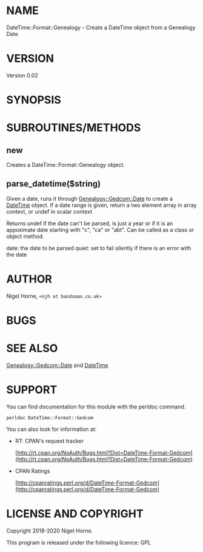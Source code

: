 # NAME

DateTime::Format::Genealogy - Create a DateTime object from a Genealogy Date

# VERSION

Version 0.02

# SYNOPSIS

# SUBROUTINES/METHODS

## new

Creates a DateTime::Format::Genealogy object.

## parse\_datetime($string)

Given a date,
runs it through [Genealogy::Gedcom::Date](https://metacpan.org/pod/Genealogy%3A%3AGedcom%3A%3ADate) to create a [DateTime](https://metacpan.org/pod/DateTime) object.
If a date range is given, return a two element array in array context, or undef in scalar context

Returns undef if the date can't be parsed, is just a year or if it is an appoximate date starting with "c", "ca" or "abt".
Can be called as a class or object method.

date: the date to be parsed
quiet: set to fail silently if there is an error with the date

# AUTHOR

Nigel Horne, `<njh at bandsman.co.uk>`

# BUGS

# SEE ALSO

[Genealogy::Gedcom::Date](https://metacpan.org/pod/Genealogy%3A%3AGedcom%3A%3ADate) and
[DateTime](https://metacpan.org/pod/DateTime)

# SUPPORT

You can find documentation for this module with the perldoc command.

    perldoc DateTime::Format::Gedcom

You can also look for information at:

- RT: CPAN's request tracker

    [http://rt.cpan.org/NoAuth/Bugs.html?Dist=DateTime-Format-Gedcom](http://rt.cpan.org/NoAuth/Bugs.html?Dist=DateTime-Format-Gedcom)

- CPAN Ratings

    [http://cpanratings.perl.org/d/DateTime-Format-Gedcom](http://cpanratings.perl.org/d/DateTime-Format-Gedcom)

# LICENSE AND COPYRIGHT

Copyright 2018-2020 Nigel Horne.

This program is released under the following licence: GPL
